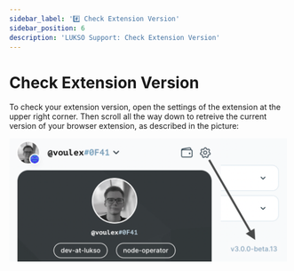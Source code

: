 ```yaml
---
sidebar_label: '#️⃣ Check Extension Version'
sidebar_position: 6
description: 'LUKSO Support: Check Extension Version'
---
```


# Check Extension Version

To check your extension version, open the settings of the extension at the upper right corner. Then scroll all the way down to retreive the current version of your browser extension, as described in the picture:

<div style={{textAlign: 'center'}}>

<img
    src="/img/extension/extension-version.png"
    alt="Extension Version"
    width="500"
/>

</div>

